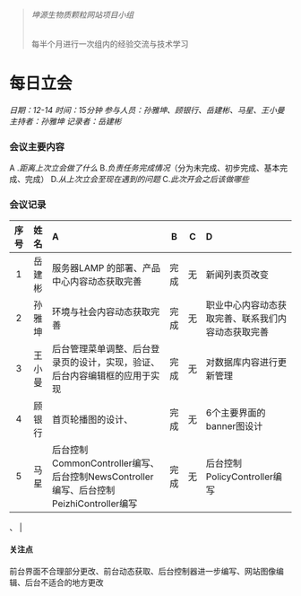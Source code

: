 > ###### 坤源生物质颗粒网站项目小组
> 每半个月进行一次组内的经验交流与技术学习

# 每日立会 

*日期：12-14*
*时间：15分钟*
*参与人员：孙雅坤、顾银行、岳建彬、马星、王小曼*
*主持者：孙雅坤*
*记录者：岳建彬*

### 会议主要内容
 &#65; .*距离上次立会做了什么*
 &#66;.*负责任务完成情况*（分为未完成、初步完成、基本完成、完成）
 &#68;.*从上次立会至现在遇到的问题*
 &#67;.*此次开会之后该做哪些*


### 会议记录
|  序号 |姓名   |A|B|C|D|
|:------------:|:------------:|:------------|:------------:|:------------:|:------------|
| 1 | 岳建彬|服务器LAMP 的部署、产品中心内容动态获取完善|完成|无|新闻列表页改变|
| 2  |  孙雅坤|环境与社会内容动态获取完善|完成|无| 职业中心内容动态获取完善、联系我们内容动态获取完善|
|3|王小曼|后台管理菜单调整、后台登录页的设计，实现，验证、 后台内容编辑框的应用于实现|完成|无|对数据库内容进行更新管理|
|4|顾银行|首页轮播图的设计、|完成|无| 6个主要界面的banner图设计|
|5|马星|后台控制 CommonController编写、后台控制NewsController编写、后台控制PeizhiController编写|完成|无|后台控制PolicyController编写
、
|

#### 关注点

前台界面不合理部分更改、前台动态获取、后台控制器进一步编写、网站图像编辑、后台不适合的地方更改





